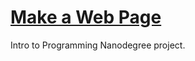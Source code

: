 # [Make a Web Page](https://github.com/udacity/Project-Descriptions-for-Review/blob/master/Programming%20Foundations/Make%20a%20Web%20Page.md)

Intro to Programming Nanodegree project.

